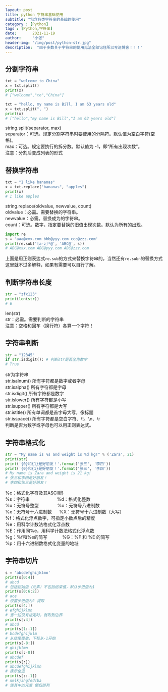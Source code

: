 ```yaml
---
layout: post
title: python 字符串基础使用
subtitle: "包含各类字符串的基础的使用"
category : [Python]
tags : [Python,字符串]
date:       2021-11-19
author:     "小张"
header-img: "/img/post/python-str.jpg"
description:  "由于多数关于字符串的使用无法全部记住所以写进博客！！！"
---
```


## 分割字符串
```python
txt = "welcome to China"
x = txt.split()
print(x)
# ["welcome","to","China"]

txt = "hello, my name is Bill, I am 63 years old"
x = txt.split(", ")
print(x)
# ["hello","my name is Bill","I am 63 years old"]
```
string.split(separator, max)  
separator：可选。规定分割字符串时要使用的分隔符。默认值为空白字符(空格)。  
max：可选。规定要执行的拆分数。默认值为 -1，即“所有出现次数”。  
注意：分割后变成列表的形式  

## 替换字符串
```python
txt = "I like bananas"
x = txt.replace("bananas", "apples")
print(x)
# I like apples
```
string.replace(oldvalue, newvalue, count)  
oldvalue：必需。需要替换的字符串。  
newvalue：必需。替换成为的字符串。  
count：可选。数字，指定要替换的旧值出现次数。默认为所有的出现。  

```python
import re
s = 'aaa@xxx.com bbb@yyy.com ccc@zzz.com'
print(re.sub('[a-z]*@', 'ABC@', s))
# ABC@xxx.com ABC@yyy.com ABC@zzz.com
```
上面是用正则表达式`re.sub`的方式来替换字符串的，当然还有`re.subn`的替换方式这里就不过多解释，如果有需要可以自行了解。  

## 判断字符串长度
```python
str = "zfx123"
print(len(str))
# 6
```
len(str)  
str：必需。需要判断的字符串  
注意：空格和回车（换行符）各算一个字符！  

## 字符串判断
```python
str = "12345"
if str.isdigit(): # 判断str是否全为数字
# True
```
str为字符串  
str.isalnum() 所有字符都是数字或者字母  
str.isalpha() 所有字符都是字母  
str.isdigit() 所有字符都是数字  
str.islower() 所有字符都是小写  
str.isupper() 所有字符都是大写  
str.istitle() 所有单词都是首字母大写，像标题  
str.isspace() 所有字符都是空白字符、\t、\n、\r  
判断是否为数字或字母也可以用正则表达式。  

## 字符串格式化
```python
str = "My name is %s and weight is %d kg!" % ('Zara', 21)
print(str)
print('{0}和{1}是好朋友！'.format('张三', '李四'))
print('{0}和{1}是好朋友！'.format('张三', '李四'))
# My name is Zara and weight is 21 kg!
# 张三和李四是好朋友！
# 李四和张三是好朋友！
```
%c：格式化字符及其ASCII码  
%s：字符串$~~~~~~~~~~~~~~~~~~~~~~$%d：格式化整数  
%u：无符号整型$~~~~~~~~~~~~~~~$%o：无符号八进制数  
%x：无符号十六进制数$~~~~~~$%X：无符号十六进制数（大写）  
%f：格式化浮点数字，可指定小数点后的精度  
%e：用科学计数法格式化浮点数  
%E：作用同%e，用科学计数法格式化浮点数  
%g：%f和%e的简写$~~~~~~~~~~~~$%G：%F 和 %E 的简写  
%p：用十六进制数格式化变量的地址  

## 字符串切片
```python
s = 'abcdefghijklmn'  
print(s[0:4])
# abcd
# 包括起始值（元素）不包括结束值，默认步进值为1 
print(s[0:6:2])
# ace
# 设置步进值为2 提取
print(s[4:])
# efghijklmn
# 当一边没有指定时，就取到边界
print(s[:4])
# abcd
print(s[1:-1])
# bcdefghijklm
# 从结尾提取，下标从-1开始
print(s[-8:])
# ghijklmn
print(s[:-8])
# abcdef
print(s[:])
# abcdefghijklmn
# 表示全选
print(s[::-1])
# nmlkjihgfedcba
# 使其中的元素 倒叙排列
```